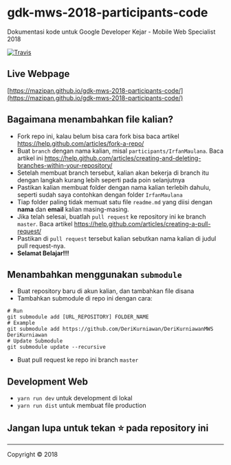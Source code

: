 # gdk-mws-2018-participants-code

Dokumentasi kode untuk Google Developer Kejar - Mobile Web Specialist 2018

[![Travis](https://img.shields.io/travis/mazipan/gdk-mws-2018-participants-code.svg)](https://travis-ci.org/mazipan/gdk-mws-2018-participants-code)

## Live Webpage

[https://mazipan.github.io/gdk-mws-2018-participants-code/](https://mazipan.github.io/gdk-mws-2018-participants-code/)

## Bagaimana menambahkan file kalian?

+ Fork repo ini, kalau belum bisa cara fork bisa baca artikel https://help.github.com/articles/fork-a-repo/
+ Buat `branch` dengan nama kalian, misal `participants/IrfanMaulana`. Baca artikel ini https://help.github.com/articles/creating-and-deleting-branches-within-your-repository/
+ Setelah membuat branch tersebut, kalian akan bekerja di branch itu dengan langkah kurang lebih seperti pada poin selanjutnya
+ Pastikan kalian membuat folder dengan nama kalian terlebih dahulu, seperti sudah saya contohkan dengan folder `IrfanMaulana`
+ Tiap folder paling tidak memuat satu file `readme.md` yang diisi dengan **nama** dan **email** kalian masing-masing.
+ Jika telah selesai, buatlah `pull request` ke repository ini ke branch `master`. Baca artikel https://help.github.com/articles/creating-a-pull-request/ 
+ Pastikan di `pull request` tersebut kalian sebutkan nama kalian di judul pull request-nya.
+ **Selamat Belajar!!!**

## Menambahkan menggunakan `submodule`

+ Buat repository baru di akun kalian, dan tambahkan file disana
+ Tambahkan submodule di repo ini dengan cara:

```shell
# Run
git submodule add [URL_REPOSITORY] FOLDER_NAME
# Example
git submodule add https://github.com/DeriKurniawan/DeriKurniawanMWS DeriKurniawan
# Update Submodule
git submodule update --recursive
```

+ Buat pull request ke repo ini branch `master`

## Development Web 

+ `yarn run dev` untuk development di lokal
+ `yarn run dist` untuk membuat file production

## Jangan lupa untuk tekan ⭐ pada repository ini


--------

Copyright © 2018

